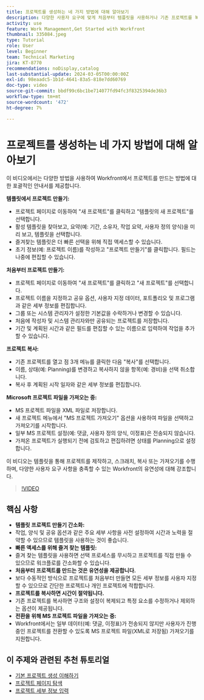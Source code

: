 ```yaml
---
title: 프로젝트를 생성하는 네 가지 방법에 대해 알아보기
description: 다양한 사용자 요구에 맞게 처음부터 템플릿을 사용하거나 기존 프로젝트를 복사하거나 Workfront 프로젝트 파일을 가져와 Microsoft에서 프로젝트를 효율적으로 만드는 방법을 살펴봅니다.
activity: use
feature: Work Management,Get Started with Workfront
thumbnail: 335084.jpeg
type: Tutorial
role: User
level: Beginner
team: Technical Marketing
jira: KT-8770
recommendations: noDisplay,catalog
last-substantial-update: 2024-03-05T00:00:00Z
exl-id: 98eaadc5-1b1d-4641-83a5-818e7dd60769
doc-type: video
source-git-commit: bbdf99c6bc1be714077fd94fc3f8325394de36b3
workflow-type: tm+mt
source-wordcount: '472'
ht-degree: 7%

---
```


# 프로젝트를 생성하는 네 가지 방법에 대해 알아보기

이 비디오에서는 다양한 방법을 사용하여 Workfront에서 프로젝트를 만드는 방법에 대한 포괄적인 안내서를 제공합니다.

**템플릿에서 프로젝트 만들기:**

* 프로젝트 페이지로 이동하여 &quot;새 프로젝트&quot;를 클릭하고 &quot;템플릿의 새 프로젝트&quot;를 선택합니다&#x200B;.
* 활성 템플릿을 찾아보고, 요약(예: 기간, 소유자, 작업 요약, 사용자 정의 양식)을 미리 보고, 템플릿을 선택합니다. &#x200B;
* 즐겨찾는 템플릿은 더 빠른 선택을 위해 직접 액세스할 수 있습니다. &#x200B;
* 초기 정보(예: 프로젝트 이름)를 작성하고 &quot;프로젝트 만들기&quot;를 클릭합니다&#x200B;. 필드는 나중에 편집할 수 있습니다. &#x200B;

**처음부터 프로젝트 만들기:**

* 프로젝트 페이지로 이동하여 &quot;새 프로젝트&quot;를 클릭하고 &quot;새 프로젝트&quot;를 선택합니다&#x200B;.
* 프로젝트 이름을 지정하고 공유 옵션, 사용자 지정 데이터, 포트폴리오 및 프로그램과 같은 세부 정보를 편집합니다. &#x200B;
* 그룹 또는 시스템 관리자가 설정한 기본값을 수락하거나 변경할 수 있습니다. &#x200B;
* 처음에 작성자 및 시스템 관리자와만 공유되는 프로젝트를 저장합니다. &#x200B;
* 기간 및 계획된 시간과 같은 필드를 편집할 수 있는 이름으로 입력하여 작업을 추가할 수 있습니다. &#x200B;

**프로젝트 복사:**

* 기존 프로젝트를 열고 점 3개 메뉴를 클릭한 다음 &quot;복사&quot;를 선택합니다&#x200B;.
* 이름, 상태(예: Planning)를 변경하고 복사하지 않을 항목(예: 경비)을 선택 취소합니다. &#x200B;
* 복사 후 계획된 시작 일자와 같은 세부 정보를 편집합니다. &#x200B;

**Microsoft 프로젝트 파일을 가져오는 중:**

* MS 프로젝트 파일을 XML 파일로 저장합니다. &#x200B;
* 새 프로젝트 메뉴에서 &quot;MS 프로젝트 가져오기&quot; 옵션을 사용하여 파일을 선택하고 가져오기를 시작합니다. &#x200B;
* 일부 MS 프로젝트 설정(예: 댓글, 사용자 정의 양식, 이정표)은 전송되지 않습니다. &#x200B;
* 가져온 프로젝트가 실행되기 전에 검토하고 편집하려면 상태를 Planning으로 설정합니다. &#x200B;


이 비디오는 템플릿을 통해 프로젝트를 제작하고, 스크래치, 복사 또는 가져오기를 수행하며, 다양한 사용자 요구 사항을 충족할 수 있는 Workfront의 유연성에 대해 강조합니다. &#x200B;

>[!VIDEO](https://video.tv.adobe.com/v/3432170/?quality=12&learn=on&enablevpops=1&captions=kor)

## 핵심 사항

* **템플릿 프로젝트 만들기 간소화:**
* 작업, 양식 및 공유 옵션과 같은 주요 세부 사항을 사전 설정하여 시간과 노력을 절약할 수 있으므로 템플릿을 사용하는 것이 좋습니다. &#x200B;
* **빠른 액세스를 위해 즐겨 찾는 템플릿:**
* 즐겨 찾는 템플릿을 사용하면 선택 프로세스를 무시하고 프로젝트를 직접 만들 수 있으므로 워크플로를 간소화할 수 있습니다. &#x200B;
* **처음부터 프로젝트를 만드는 것은 유연성을 제공합니다.**
* 보다 수동적인 방식으로 프로젝트를 처음부터 만들면 모든 세부 정보를 사용자 지정할 수 있으므로 간단한 프로젝트나 개인 프로젝트에 적합합니다. &#x200B;
* **프로젝트를 복사하면 시간이 절약됩니다.**
* 기존 프로젝트를 복사하면 구조와 설정이 복제되고 특정 요소를 수정하거나 제외하는 옵션이 제공됩니다. &#x200B;
* **전환을 위해 MS 프로젝트 파일을 가져오는 중:**
* Workfront에서는 일부 데이터(예: 댓글, 이정표)가 전송되지 않지만 사용자가 진행 중인 프로젝트를 전환할 수 있도록 MS 프로젝트 파일(XML로 저장됨) 가져오기를 지원합니다. &#x200B;



## 이 주제와 관련된 추천 튜토리얼

* [기본 프로젝트 생성 이해하기](/help/manage-work/projects/understand-basic-project-creation.md)
* [프로젝트 페이지 탐색](/help/manage-work/projects/navigate-the-project-page.md)
* [프로젝트 세부 정보 입력](/help/manage-work/projects/fill-in-the-project-details.md)

